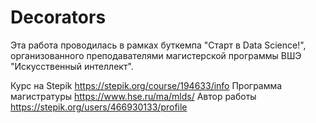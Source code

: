 # Decorators

Эта работа проводилась в рамках буткемпа "Старт в Data Science!", организованного преподавателями магистерской программы ВШЭ "Искусственный интеллект".

Курс на Stepik https://stepik.org/course/194633/info
Программа магистратуры https://www.hse.ru/ma/mlds/
Автор работы https://stepik.org/users/466930133/profile 